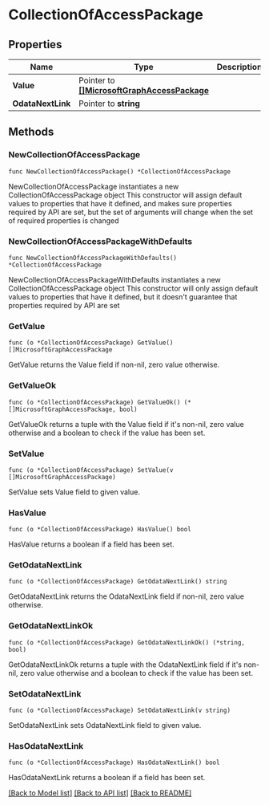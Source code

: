 # CollectionOfAccessPackage

## Properties

Name | Type | Description | Notes
------------ | ------------- | ------------- | -------------
**Value** | Pointer to [**[]MicrosoftGraphAccessPackage**](MicrosoftGraphAccessPackage.md) |  | [optional] 
**OdataNextLink** | Pointer to **string** |  | [optional] 

## Methods

### NewCollectionOfAccessPackage

`func NewCollectionOfAccessPackage() *CollectionOfAccessPackage`

NewCollectionOfAccessPackage instantiates a new CollectionOfAccessPackage object
This constructor will assign default values to properties that have it defined,
and makes sure properties required by API are set, but the set of arguments
will change when the set of required properties is changed

### NewCollectionOfAccessPackageWithDefaults

`func NewCollectionOfAccessPackageWithDefaults() *CollectionOfAccessPackage`

NewCollectionOfAccessPackageWithDefaults instantiates a new CollectionOfAccessPackage object
This constructor will only assign default values to properties that have it defined,
but it doesn't guarantee that properties required by API are set

### GetValue

`func (o *CollectionOfAccessPackage) GetValue() []MicrosoftGraphAccessPackage`

GetValue returns the Value field if non-nil, zero value otherwise.

### GetValueOk

`func (o *CollectionOfAccessPackage) GetValueOk() (*[]MicrosoftGraphAccessPackage, bool)`

GetValueOk returns a tuple with the Value field if it's non-nil, zero value otherwise
and a boolean to check if the value has been set.

### SetValue

`func (o *CollectionOfAccessPackage) SetValue(v []MicrosoftGraphAccessPackage)`

SetValue sets Value field to given value.

### HasValue

`func (o *CollectionOfAccessPackage) HasValue() bool`

HasValue returns a boolean if a field has been set.

### GetOdataNextLink

`func (o *CollectionOfAccessPackage) GetOdataNextLink() string`

GetOdataNextLink returns the OdataNextLink field if non-nil, zero value otherwise.

### GetOdataNextLinkOk

`func (o *CollectionOfAccessPackage) GetOdataNextLinkOk() (*string, bool)`

GetOdataNextLinkOk returns a tuple with the OdataNextLink field if it's non-nil, zero value otherwise
and a boolean to check if the value has been set.

### SetOdataNextLink

`func (o *CollectionOfAccessPackage) SetOdataNextLink(v string)`

SetOdataNextLink sets OdataNextLink field to given value.

### HasOdataNextLink

`func (o *CollectionOfAccessPackage) HasOdataNextLink() bool`

HasOdataNextLink returns a boolean if a field has been set.


[[Back to Model list]](../README.md#documentation-for-models) [[Back to API list]](../README.md#documentation-for-api-endpoints) [[Back to README]](../README.md)


